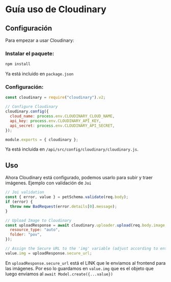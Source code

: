 # Guía uso de Cloudinary

## Configuración 
Para empezar a usar Cloudinary:

### Instalar el paquete:
```bash
npm install 
```
Ya está incluido en `package.json`


### Configuración:

```javascript
const cloudinary = require("cloudinary").v2;

// Configure Cloudinary
cloudinary.config({
  cloud_name: process.env.CLOUDINARY_CLOUD_NAME,
  api_key: process.env.CLOUDINARY_API_KEY,
  api_secret: process.env.CLOUDINARY_API_SECRET,
});

module.exports = { cloudinary };
```

Ya está incluida en `/api/src/config/cloudinary/cloudinary.js`.


## Uso 
Ahora Cloudinary está configurado, podemos usarlo para subir y traer imágenes. Ejemplo con validación de `Joi`

```javascript
// Joi validation
const { error, value } = petSchema.validate(req.body);
if (error) {
  throw new BadRequest(error.details[0].message);
}

// Upload Image to Cloudinary
const uploadResponse = await cloudinary.uploader.upload(req.body.image, {
  resource_type: "auto",
  folder: "pov",
});

// Assign the Secure URL to the 'img' variable (adjust according to entity)
value.img = uploadResponse.secure_url;

```

En `uploadResponse.secure_url` está el LINK que le enviamos al frontend para las imágenes. Por eso lo guardamos en `value.img` que es el objeto que luego enviamos al `await Model.create({...value})`
